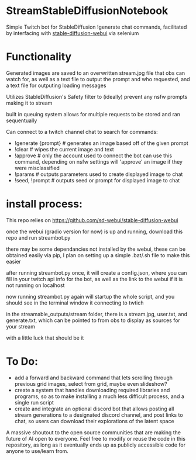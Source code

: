 # StreamStableDiffusionNotebook
Simple Twitch bot for StableDiffusion !generate chat commands, facilitated by interfacing with [stable-diffusion-webui](https://github.com/sd-webui/stable-diffusion-webui) via selenium

# Functionality

Generated images are saved to an overwritten stream.jpg file that obs can watch for, as well as a text file to output the prompt and who requested, and a text file for outputing loading messages

Utilizes StableDiffusion's Safety filter to (ideally) prevent any nsfw prompts making it to stream

built in queuing system allows for multiple requests to be stored and ran sequentually


Can connect to a twitch channel chat to search for commands:
- !generate {prompt} # generates an image based off of the given prompt
- !clear             # wipes the current image and text
- !approve           # only the account used to connect the bot can use this command, depending on nsfw settings will 'approve' an image if they were misclassified
- !params            # outputs parameters used to create displayed image to chat
- !seed, !prompt     # outputs seed or prompt for displayed image to chat

# install process: 
This repo relies on https://github.com/sd-webui/stable-diffusion-webui

once the webui (gradio version for now) is up and running, download this repo and run streambot.py

there may be some dependancies not installed by the webui, these can be obtained easily via pip, I plan on setting up a simple .bat/.sh file to make this easier

after running streambot.py once, it will create a config.json, where you can fill in your twitch api info for the bot, as well as the link to the webui if it is not running on localhost

now running streambot.py again will startup the whole script, and you should see in the terminal window it connecting to twtich

in the streamable_outputs/stream folder, there is a stream.jpg, user.txt, and generate.txt, which can be pointed to from obs to display as sources for your stream

with a little luck that should be it

# To Do:
- add a forward and backward command that lets scrolling through previous grid images, select from grid, maybe even slideshow?
- create a system that handles downloading required libraries and programs, so as to make installing a much less difficult process, and a single run script
- create and integrate an optional discord bot that allows posting all stream generations to a designated discord channel, and post links to chat, so users can download their explorations of the latent space


A massive shoutout to the open source communities that are making the future of AI open to everyone.
Feel free to modify or reuse the code in this repository, as long as it eventually ends up as publicly accessible code for anyone to use/learn from.
